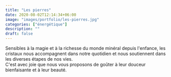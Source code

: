 ```yaml
---
title: "Les pierres"
date: 2020-08-02T12:14:34+06:00
image: "images/portfolio/les-pierres.jpg"
categories: ["énergétique"]
description: ""
draft: false
---
```


Sensibles à la magie et à la richesse du monde minéral depuis l'enfance, les cristaux nous accompagnent dans notre quotidien et nous soutiennent dans les diverses étapes de nos vies.   
C'est avec joie que nous vous proposons de goûter à leur douceur bienfaisante et à leur beauté.
